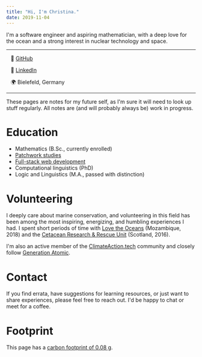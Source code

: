 ```yaml
---
title: "Hi, I'm Christina."
date: 2019-11-04
---
```


I'm a software engineer and aspiring mathematician, with a deep love for the ocean and a strong interest in nuclear technology and space.

---

  &nbsp;&nbsp; 💾 [GitHub](https://github.com/cunger/)

  &nbsp;&nbsp; 📎 [LinkedIn](https://www.linkedin.com/in/christina-unger)

  &nbsp;&nbsp; 🌍 Bielefeld, Germany

---

These pages are notes for my future self, as I'm sure it will need to look up stuff regularly.
All notes are (and will probably always be) work in progress.

# Education

* Mathematics (B.Sc., currently enrolled)
* [Patchwork studies](/patchwork)
* [Full-stack web development](https://launchschool.com/)
* Computational linguistics (PhD)
* Logic and Linguistics (M.A., passed with distinction)

# Volunteering

I deeply care about marine conservation, and volunteering in this field has been among the most inspiring, energizing, and humbling experiences I had. I spent short periods of time with [Love the Oceans](https://lovetheoceans.org) (Mozambique, 2018) and the [Cetacean Research & Rescue Unit](http://www.crru.org.uk/) (Scotland, 2016).

I'm also an active member of the [ClimateAction.tech](https://climateaction.tech/) community and closely follow [Generation Atomic](https://www.generationatomic.org/).

# Contact

If you find errata, have suggestions for learning resources, or just want to share experiences, please feel free to reach out. I'd be happy to chat or meet for a coffee.

# Footprint

This page has a [carbon footprint of 0.08 g](https://www.websitecarbon.com/website/cunger-github-io-about/).
